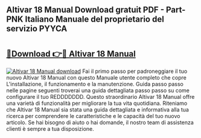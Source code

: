 ## Altivar 18 Manual Download gratuit PDF - Part-PNK Italiano Manuale del proprietario del servizio PYYCA

# <h2><a href="http://dfge020.blite.top/?on=Altivar+18+Manual">🔗Download 👉🔴 Altivar 18 Manual</a></h2>

[![Altivar 18 Manual download](https://i.imgur.com/lujVjoI.png)](http://dfge020.blite.top/?on=Altivar+18+Manual)
Fai il primo passo per padroneggiare il tuo nuovo Altivar 18 Manual con questo Manuale utente completo che copre L'installazione, il funzionamento e la manutenzione. Guida passo passo nelle pagine seguenti troverai una guida dettagliata passo passo su come configurare il tuo REDDDDDDD. Questo straordinario Altivar 18 Manual offre una varietà di funzionalità per migliorare la tua vita quotidiana. Riteniamo che Altivar 18 Manual sia stata una guida dettagliata e informativa alla tua ricerca per comprendere le caratteristiche e le capacità del tuo nuovo articolo. Se hai bisogno di aiuto o hai domande, il nostro team di assistenza clienti è sempre a tua disposizione.
